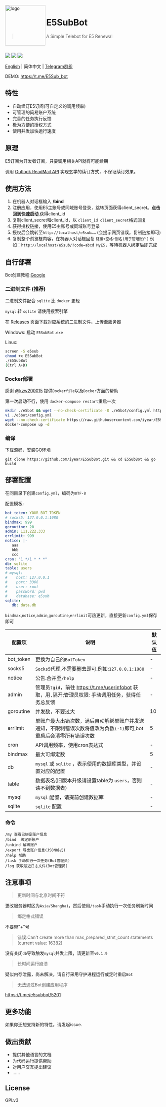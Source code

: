 <img src="https://github.com/iyear/E5SubBot/raw/master/pics/office.png" alt="logo" width="130" height="130" align="left" />

<h1>E5SubBot</h1>

> A Simple Telebot for E5 Renewal

<br/>

![](https://img.shields.io/github/go-mod/go-version/iyear/E5SubBot?style=flat-square)
![](https://img.shields.io/badge/license-GPL-lightgrey.svg?style=flat-square)
![](https://img.shields.io/github/v/release/iyear/E5SubBot?color=green&style=flat-square)

[English](https://github.com/iyear/E5SubBot) | 简体中文 | [Telegram群组](https://t.me/e5subbot)

DEMO: https://t.me/E5Sub_bot

## 特性

- 自动续订E5订阅(可自定义的调用频率)
- 可管理的简易账户系统
- 完善的任务执行反馈
- 极为方便的授权方式
- 使用并发加快运行速度

## 原理

E5订阅为开发者订阅，只要调用相关API就有可能续期

调用 [Outlook ReadMail API](https://docs.microsoft.com/zh-cn/graph/api/user-list-messages?view=graph-rest-1.0&tabs=http)
实现玄学的续订方式，不保证续订效果。

## 使用方法

1. 在机器人对话框输入 **/bind**
2. 注册应用，使用E5主账号或同域账号登录，跳转页面获得client_secret。**点击回到快速启动**,获得client_id
3. 复制client_secret和client_id，以 `client_id client_secret`格式回复
4. 获得授权链接，使用E5主账号或同域账号登录
5. 授权后会跳转至`http://localhost/e5sub……`  (会提示网页错误，复制链接即可)
6. 复制整个浏览框内容，在机器人对话框回复 `链接+空格+别名(用于管理账户)`
   例如：`http://localhost/e5sub/?code=abcd MyE5`，等待机器人绑定后即完成

## 自行部署

Bot创建教程:[Google](https://www.google.com/search?q=telegram+Bot%E5%88%9B%E5%BB%BA%E6%95%99%E7%A8%8B)

### 二进制文件 (推荐)

二进制文件配合 `sqlite` 比 `docker` 更轻

`mysql` 转 `sqlite` 请使用搜索引擎

在 [Releases](https://github.com/iyear/E5SubBot/releases) 页面下载对应系统的二进制文件，上传至服务器

Windows: 启动 `E5SubBot.exe`

Linux:

```bash
screen -S e5sub
chmod +x E5SubBot
./E5SubBot
(Ctrl A+D)
```

### Docker部署

感谢 [@kzw200015](https://github.com/kzw200015) 提供`Dockerfile`以及`Docker`方面的帮助

第一次启动不行，使用 `docker-compose restart`重启一次

```bash
mkdir ./e5bot && wget --no-check-certificate -O ./e5bot/config.yml https://raw.githubusercontent.com/iyear/E5SubBot/master/config.yml.example
vi ./e5bot/config.yml
wget --no-check-certificate https://raw.githubusercontent.com/iyear/E5SubBot/master/docker-compose.yml
docker-compose up -d
```

### 编译

下载源码，安装GO环境

```shell
git clone https://github.com/iyear/E5SubBot.git && cd E5SubBot && go build
```

## 部署配置

在同目录下创建`config.yml`，编码为`UTF-8`

配置模板:

```yaml
bot_token: YOUR_BOT_TOKEN
# socks5: 127.0.0.1:1080
bindmax: 999
goroutine: 20
admin: 111,222,333
errlimit: 999
notice: |-
   aaa
   bbb
   ccc
cron: "1 */1 * * *"
db: sqlite
table: users
# mysql:
#    host: 127.0.0.1
#    port: 3306
#    user: root
#    password: pwd
#    database: e5sub
sqlite:
   db: data.db
```

`bindmax`,`notice`,`admin`,`goroutine`,`errlimit`可热更新，直接更新`config.yml`保存即可

|  配置项   | 说明  |默认值|
|  ----  | ----  | ---- |
| bot_token  | 更换为自己的`BotToken` | -|
| socks5  | `Socks5`代理,不需要删去即可.例如:`127.0.0.1:1080` |-|
|notice|公告.合并至`/help`|-|
|admin|管理员`tgid`，前往 https://t.me/userinfobot 获取，用`,`隔开;管理员权限: 手动调用任务，获得任务总反馈|-|
|goroutine|并发数，不要过大|10|
|errlimit|单账户最大出错次数，满后自动解绑单账户并发送通知，不限制错误次数将值改为负数`(-1)`即可;bot重启后会清零所有错误次数|5|
|cron|API调用频率，使用cron表达式|-|
|bindmax|最大可绑定数|5|
|db|`mysql` 或 `sqlite` ，表示使用的数据库类型，并设置对应的配置|-|
|table|数据表名(旧版本升级请设置table为 `users`，否则读不到数据表)|-|
|mysql|`mysql` 配置，请提前创建数据库|-|
|sqlite|`sqlite` 配置|-|

### 命令

```
/my 查看已绑定账户信息  
/bind  绑定新账户  
/unbind 解绑账户  
/export 导出账户信息(JSON格式) 
/help 帮助  
/task 手动执行一次任务(Bot管理员)  
/log 获取最近日志文件(Bot管理员)  
```

## 注意事项

> 更新时间与北京时间不符

更改服务器时区为`Asia/Shanghai`，然后使用`/task`手动执行一次任务刷新时间

> 绑定格式错误

不要带"+"号

> 错误:Can't create more than max_prepared_stmt_count statements (current value: 16382)

没有关闭`db`导致触发`mysql`并发上限，请更新至`v0.1.9`

> 长时间运行崩溃

疑似内存泄露，尚未解决，请自行采用守护进程运行或定时重启`Bot`

> 无法通过Bot创建应用程序

https://t.me/e5subbot/5201

## 更多功能

如果你还想支持新的特性，请发起issue.

## 做出贡献

- 提供其他语言的文档
- 为代码运行提供帮助
- 对用户交互提出建议
- ……

## License

GPLv3 

